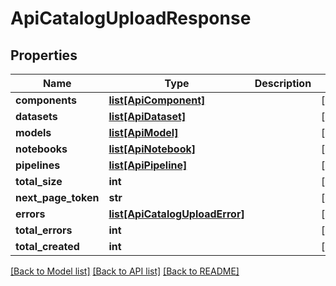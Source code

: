 # ApiCatalogUploadResponse

## Properties
Name | Type | Description | Notes
------------ | ------------- | ------------- | -------------
**components** | [**list[ApiComponent]**](ApiComponent.md) |  | [optional] 
**datasets** | [**list[ApiDataset]**](ApiDataset.md) |  | [optional] 
**models** | [**list[ApiModel]**](ApiModel.md) |  | [optional] 
**notebooks** | [**list[ApiNotebook]**](ApiNotebook.md) |  | [optional] 
**pipelines** | [**list[ApiPipeline]**](ApiPipeline.md) |  | [optional] 
**total_size** | **int** |  | [optional] 
**next_page_token** | **str** |  | [optional] 
**errors** | [**list[ApiCatalogUploadError]**](ApiCatalogUploadError.md) |  | [optional] 
**total_errors** | **int** |  | [optional] 
**total_created** | **int** |  | [optional] 

[[Back to Model list]](../README.md#documentation-for-models) [[Back to API list]](../README.md#documentation-for-api-endpoints) [[Back to README]](../README.md)


